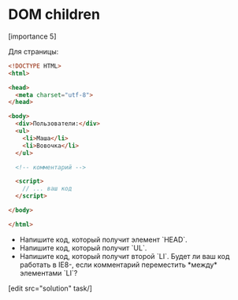 # DOM children

[importance 5]

Для страницы:

```html
<!DOCTYPE HTML>
<html>

<head>
  <meta charset="utf-8">
</head>

<body>
  <div>Пользователи:</div>
  <ul>
    <li>Маша</li>
    <li>Вовочка</li>
  </ul>

  <!-- комментарий -->

  <script>
    // ... ваш код
  </script>

</body>

</html>
```

<ul>
<li>Напишите код, который получит элемент `HEAD`.</li>
<li>Напишите код, который получит `UL`.</li>
<li>Напишите код, который получит второй `LI`. Будет ли ваш код работать в IE8-, если комментарий переместить *между* элементами `LI`?</li>
</ul>

[edit src="solution" task/]